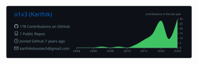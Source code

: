 <p  align="center">
  <img src="https://raw.githubusercontent.com/o1x3/o1x3/master/profile-summary-card-output/github_dark/0-profile-details.svg" alt="github stats"></br>
</p>
